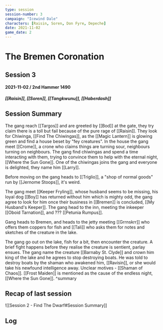 ```yaml
---
type: session
session-number: 3
campaign: "Icewind Dale"
characters: [Raisin, Soren, Don Fyre, Depeche]
date: 2021-11-02
game_date: 2
---
```


# The Bremen Coronation
## Session 3
#### 2021-11-02 / 2nd Hammer 1490
##### [[Raisin]], [[Soren]], [[Tangkwunu]], [[Haberdash]]

## Session Summary
The gang reach [[Targos]] and are greeted by [[Bod]] at the gate, they try claim there is a toll but fail because of the pure rage of [[Raisin]]. They look for Chiwinga, [[Find The Chiwingas]], as the [[Magic Lantern]] is glowing green and find a house beset by "fey creatures". In the house the gang meet [[Crome]], a crone who claims things are turning sour, neighbours turning on neighbours. The gang find chiwingas and spend a time interacting with them, trying to convince them to help with the eternal night, [[Where the Sun Gone]]. One of the chiwingas joins the gang and everyone is delighted, they name him [[Larry]].

Before moving on the gang heads to [[Triglio]], a "shop of normal goods" run by [[Jernome Stoops]], it's weird.

The gang meet [[Keeper Fryling]], whose husband seems to be missing, his loyal dog [[Boy]] has returned without him which is mighty odd, the gang agree to look for him once their business in [[Bremen]] is concluded, [[My Husband's Keeper]].
The gang head to the inn, meeting the inkeeper [[Oboid Tarnation]], and ??? [[Petunia Rumpus]].

Gang heads to Bremen, and heads to the jetty meeting [[Grrnskrr]] who offers them coppers for fish and [[Tali]] who asks them for notes and sketches of the creature in the lake.

The gang go out on the lake, fish for a bit, then encounter the creature. A brief fight happens before they realise the creature is sentient, parlay ensues. The gang name the creature [[Barnaby St. Clyde]] and crown him king of the lake and he agrees to stop destroying boats. He was told to destroy boats by the shaman who awakened him, [[Ravisin]], or she would take his newfound intelligence away. Unclear motives - [[Shaman of Chaos]]. [[Frost Maiden]] is mentioned as the cause of the endless night, [[Where the Sun Gone]].
^summary

## Recap of last session
![[Session 2 - Find The Dwarf#Session Summary]]

## Log

